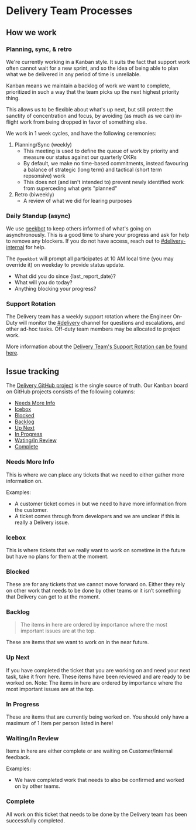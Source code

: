 # Delivery Team Processes

## How we work

### Planning, sync, & retro

We're currently working in a Kanban style. It suits the fact that support work often cannot wait for a new sprint, and so the idea of being able to plan what we be delivered in any period of time is unreliable.

Kanban means we maintain a backlog of work we want to complete, prioritized in such a way that the team picks up the next highest priority thing.

This allows us to be flexible about what's up next, but still protect the sanctity of concentration and focus, by avoiding (as much as we can) in-flight work from being dropped in favor of something else.

We work in 1 week cycles, and have the following ceremonies:

<!-- TODO (2022-02-27): we should update this in the upcoming weeks when things are more planned out for FY23Q1  -->

1. Planning/Sync (weekly)
   - This meeting is used to define the queue of work by priority and measure our status against our quarterly OKRs
   - By default, we make no time-based commitments, instead favouring a balance of strategic (long term) and tactical (short term repsonsive) work
   - This does not (and isn't intended to) prevent newly identified work from superceding what gets "planned"
2. Retro (biweekly)
   - A review of what we did for learing purposes

### Daily Standup (async)

We use [geekbot](https://app.geekbot.com/dashboard/standup/90421/manage?basic) to keep others informed of what's going on asynchronously. This is a good time to share your progress and ask for help to remove any blockers. If you do not have access, reach out to [#delivery-internal] for help.

The `@geekbot` will prompt all participates at 10 AM local time (you may override it) on weekday to provide status update.

- What did you do since {last_report_date}?
- What will you do today?
- Anything blocking your progress?

### Support Rotation

The Delivery team has a weekly support rotation where the Engineer On-Duty will monitor the [#delivery](https://sourcegraph.slack.com/archives/C02E4HE42BX) channel for questions and escalations, and other ad-hoc tasks. Off-duty team members may be allocated to project work.

More information about the [Delivery Team's Support Rotation can be found here](./on-call.md).

## Issue tracking

The [Delivery GitHub project](https://github.com/orgs/sourcegraph/projects/205) is the single source of truth. Our Kanban board on GitHub projects consists of the following columns:

- [Needs More Info](#needs-more-info)
- [Icebox](#icebox)
- [Blocked](#blocked)
- [Backlog](#backlog)
- [Up Next](#up-next)
- [In Progress](#in-progress)
- [Wating/In Review](#wating-in-review)
- [Complete](#complete)

### Needs More Info

This is where we can place any tickets that we need to either gather more information on.

Examples:

- A customer ticket comes in but we need to have more information from the customer.
- A ticket comes through from developers and we are unclear if this is really a Delivery issue.

### Icebox

This is where tickets that we really want to work on sometime in the future but have no plans for them at the moment.

### Blocked

These are for any tickets that we cannot move forward on. Either they rely on other work that needs to be done by other teams or it isn’t something that Delivery can get to at the moment.

### Backlog

> The items in here are ordered by importance where the most important issues are at the top.

These are items that we want to work on in the near future.

### Up Next

If you have completed the ticket that you are working on and need your next task, take it from here. These items have been reviewed and are ready to be worked on.
Note: The items in here are ordered by importance where the most important issues are at the top.

### In Progress

These are items that are currently being worked on. You should only have a maximum of 1 Item per person listed in here!

### Waiting/In Review

Items in here are either complete or are waiting on Customer/Internal feedback.

Examples:

- We have completed work that needs to also be confirmed and worked on by other teams.

### Complete

All work on this ticket that needs to be done by the Delivery team has been successfully completed.

[#delivery-internal]: https://sourcegraph.slack.com/archives/C02VDNKBWDU
